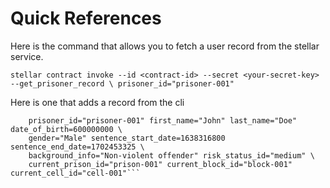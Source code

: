 
# Quick References

Here is the command that allows you to fetch a user record from the stellar service.

`stellar contract invoke --id <contract-id> --secret <your-secret-key> --get_prisoner_record \
    prisoner_id="prisoner-001"`


Here is one that adds a record from the cli

```stellar contract invoke --id <contract-id> --secret <your-secret-key> --add_prisoner_record \
    prisoner_id="prisoner-001" first_name="John" last_name="Doe" date_of_birth=600000000 \
    gender="Male" sentence_start_date=1638316800 sentence_end_date=1702453325 \
    background_info="Non-violent offender" risk_status_id="medium" \
    current_prison_id="prison-001" current_block_id="block-001" current_cell_id="cell-001"```


